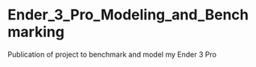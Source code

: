 # Ender_3_Pro_Modeling_and_Benchmarking
Publication of project to benchmark and model my Ender 3 Pro
